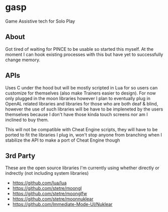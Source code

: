 # gasp
Game Assistive tech for Solo Play

## About
Got tired of waiting for PINCE to be usable so started this myself.
At the moment I can hook existing processes with this but have yet to
successfully change memory.

## APIs
Uses C under the hood but will be mostly scripted in Lua for so users
can customize for themselves (also make Trainers easier to design).
For now only plugged in the moon libraries however I plan to eventually
plug in OpenAL related libraries and libraries for those who are both
deaf & blind, however the use of such libraries will be have to be
impleneted by the users themselves because I don't have those kinda
touch screens nor am I inclined to buy them.

This will not be compatible with Cheat Engine scripts, they will have
to be ported to fit the libraries I plug in, won't stop anyone from
branching when I stabilize the API to make a port of Cheat Engine though

## 3rd Party
These are the open source libraries I'm currently using whether
directly or indrectly (not including system libraries)
* https://github.com/lua/lua
* https://github.com/stetre/moongl
* https://github.com/stetre/moonglfw
* https://github.com/stetre/moonnuklear
* https://github.com/Immediate-Mode-UI/Nuklear
